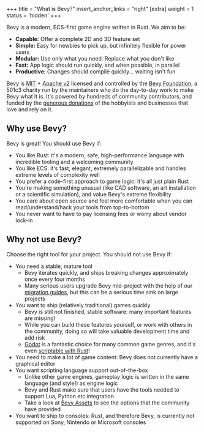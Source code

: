 +++
title = "What is Bevy?"
insert_anchor_links = "right"
[extra]
weight = 1
status = 'hidden'
+++

Bevy is a modern, ECS-first game engine written in Rust. We aim to be:

- **Capable:** Offer a complete 2D and 3D feature set
- **Simple:** Easy for newbies to pick up, but infinitely flexible for power users
- **Modular:** Use only what you need. Replace what you don't like
- **Fast:** App logic should run quickly, and when possible, in parallel
- **Productive:** Changes should compile quickly... waiting isn't fun

Bevy is [MIT](https://github.com/bevyengine/bevy/blob/main/LICENSE-MIT) + [Apache v2](https://github.com/bevyengine/bevy/blob/main/LICENSE-APACHE) licensed and controlled by the [Bevy Foundation](https://bevyengine.org/foundation/), a 501c3 charity run by the maintainers who do the day-to-day work to make Bevy what it is.
It's powered by hundreds of community contributors, and funded by the [generous donations](https://bevyengine.org/donate/) of the hobbyists and businesses that love and rely on it.

## Why use Bevy?

Bevy is great! You should use Bevy if:

- You like Rust: it's a modern, safe, high-performance language with incredible tooling and a welcoming community
- You like ECS: it's fast, elegant, extremely parallelizable and handles extreme levels of complexity well
- You prefer a code-first approach to game logic: it's all just plain Rust
- You're making something unusual (like CAD software, an art installation or a scientific simulation), and value Bevy's extreme flexibility
- You care about open source and feel more comfortable when you can read/understand/hack your tools from top-to-bottom
- You never want to have to pay licensing fees or worry about vendor lock-in

## Why not use Bevy?

Choose the right tool for your project. You should not use Bevy if:

- You need a stable, mature tool
  - Bevy iterates quickly, and ships breaking changes approximately once every four months
  - Many serious users upgrade Bevy mid-project with the help of our [migration guides](https://bevyengine.org/learn/migration-guides/introduction/), but this can be a serious time sink on large projects
- You want to ship (relatively traditional) games quickly
  - Bevy is still not finished, stable software: many important features are missing!
  - While you can build these features yourself, or work with others in the community, doing so will take valuable development time and add risk
  - [Godot](https://godotengine.org/) is a fantastic choice for many common game genres, and it's even [scriptable with Rust](https://github.com/godot-rust/gdext)!
- You need to make a lot of game content: Bevy does not currently have a graphical editor
- You want scripting language support out-of-the-box
  - Unlike other game engines, gameplay logic is written in the same language (and style!) as engine logic
  - Bevy and Rust make sure that users have the tools needed to support Lua, Python etc integration
  - Take a look at [Bevy Assets](https://bevyengine.org/assets) to see the options that the community have provided
- You want to ship to consoles: Rust, and therefore Bevy, is currently not supported on Sony, Nintendo or Microsoft consoles
